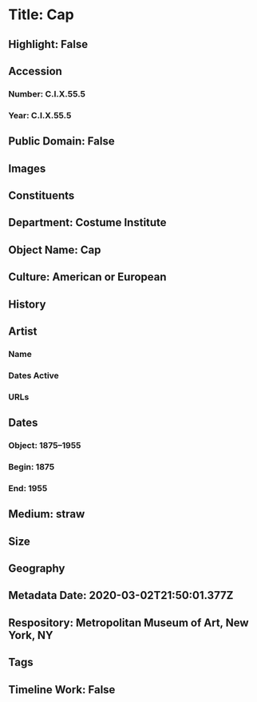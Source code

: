 # Title: Cap
## Highlight: False
## Accession
### Number: C.I.X.55.5
### Year: C.I.X.55.5
## Public Domain: False
## Images
## Constituents
## Department: Costume Institute
## Object Name: Cap
## Culture: American or European
## History
## Artist
### Name
### Dates Active
### URLs
## Dates
### Object: 1875–1955
### Begin: 1875
### End: 1955
## Medium: straw
## Size
## Geography
## Metadata Date: 2020-03-02T21:50:01.377Z
## Respository: Metropolitan Museum of Art, New York, NY
## Tags
## Timeline Work: False